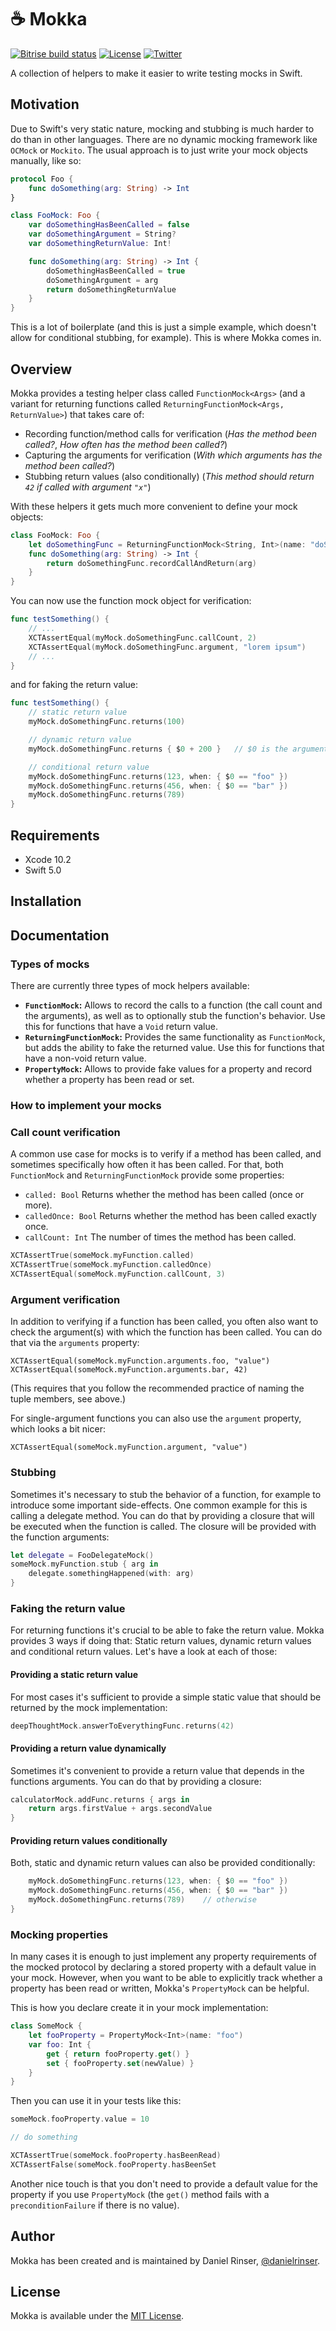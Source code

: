 # ☕️ Mokka

[![Bitrise build status](https://img.shields.io/bitrise/1b64319566421dbf/master.svg?token=aK7YocCEHyQlNQ9l43nE3g)](https://app.bitrise.io/app/1b64319566421dbf)
[![License](https://img.shields.io/badge/license-MIT-lightgrey.svg)](https://opensource.org/licenses/MIT)
[![Twitter](https://img.shields.io/badge/twitter-@danielrinser-blue.svg)](http://twitter.com/danielrinser)

A collection of helpers to make it easier to write testing mocks in Swift.

## Motivation
Due to Swift's very static nature, mocking and stubbing is much harder to do than in other languages. There are no dynamic mocking framework like `OCMock` or `Mockito`. The usual approach is to just write your mock objects manually, like so:

```swift
protocol Foo {
    func doSomething(arg: String) -> Int
}

class FooMock: Foo {
    var doSomethingHasBeenCalled = false
    var doSomethingArgument = String?
    var doSomethingReturnValue: Int!

    func doSomething(arg: String) -> Int {
        doSomethingHasBeenCalled = true
        doSomethingArgument = arg
        return doSomethingReturnValue
    }
}
```

This is a lot of boilerplate (and this is just a simple example, which doesn't allow for conditional stubbing, for example). This is where Mokka comes in.


## Overview

Mokka provides a testing helper class called `FunctionMock<Args>` (and a variant for returning functions called `ReturningFunctionMock<Args, ReturnValue>`) that takes care of:

* Recording function/method calls for verification (*Has the method been called?*, *How often has the method been called?*)
* Capturing the arguments for verification (*With which arguments has the method been called?*)
* Stubbing return values (also conditionally) (*This method should return `42` if called with argument `"x"`*)

With these helpers it gets much more convenient to define your mock objects:

```swift
class FooMock: Foo {
    let doSomethingFunc = ReturningFunctionMock<String, Int>(name: "doSomething(arg:)")
    func doSomething(arg: String) -> Int {
        return doSomethingFunc.recordCallAndReturn(arg)
    }
}
```

You can now use the function mock object for verification:

```swift
func testSomething() {
    // ...
    XCTAssertEqual(myMock.doSomethingFunc.callCount, 2)
    XCTAssertEqual(myMock.doSomethingFunc.argument, "lorem ipsum")
    // ...
}
```

and for faking the return value:

```swift
func testSomething() {
    // static return value
    myMock.doSomethingFunc.returns(100)

    // dynamic return value
    myMock.doSomethingFunc.returns { $0 + 200 }   // $0 is the argument(s) passed to the method

    // conditional return value
    myMock.doSomethingFunc.returns(123, when: { $0 == "foo" })
    myMock.doSomethingFunc.returns(456, when: { $0 == "bar" })
    myMock.doSomethingFunc.returns(789)
}
```

## Requirements

* Xcode 10.2
* Swift 5.0

## Installation


## Documentation

### Types of mocks

There are currently three types of mock helpers available:

* **`FunctionMock`:** Allows to record the calls to a function (the call count and the arguments), as well as to optionally stub the function's behavior. Use this for functions that have a `Void` return value.
* **`ReturningFunctionMock`:** Provides the same functionality as `FunctionMock`, but adds the ability to fake the returned value. Use this for functions that have a non-void return value.
* **`PropertyMock`:** Allows to provide fake values for a property and record whether a property has been read or set.

### How to implement your mocks



### Call count verification

A common use case for mocks is to verify if a method has been called, and sometimes specifically how often it has been called. For that, both `FunctionMock` and `ReturningFunctionMock` provide some properties:

* `called: Bool` Returns whether the method has been called (once or more).
* `calledOnce: Bool` Returns whether the method has been called exactly once.
* `callCount: Int` The number of times the method has been called.

```swift
XCTAssertTrue(someMock.myFunction.called)
XCTAssertTrue(someMock.myFunction.calledOnce)
XCTAssertEqual(someMock.myFunction.callCount, 3)
```

### Argument verification

In addition to verifying if a function has been called, you often also want to check the argument(s) with which the function has been called. You can do that via the `arguments` property:

```
XCTAssertEqual(someMock.myFunction.arguments.foo, "value")
XCTAssertEqual(someMock.myFunction.arguments.bar, 42)
```

(This requires that you follow the recommended practice of naming the tuple members, see above.)


For single-argument functions you can also use the `argument` property, which looks a bit nicer:

```
XCTAssertEqual(someMock.myFunction.argument, "value")
```

### Stubbing

Sometimes it's necessary to stub the behavior of a function, for example to introduce some important side-effects. One common example for this is calling a delegate method. You can do that by providing a closure that will be executed when the function is called. The closure will be provided with the function arguments:

```swift
let delegate = FooDelegateMock()
someMock.myFunction.stub { arg in
	delegate.somethingHappened(with: arg)
}
```

### Faking the return value

For returning functions it's crucial to be able to fake the return value. Mokka provides 3 ways if doing that: Static return values, dynamic return values and conditional return values. Let's have a look at each of those:

#### Providing a static return value

For most cases it's sufficient to provide a simple static value that should be returned by the mock implementation:

```swift
deepThoughtMock.answerToEverythingFunc.returns(42)
```

#### Providing a return value dynamically

Sometimes it's convenient to provide a return value that depends in the functions arguments. You can do that by providing a closure: 

```swift
calculatorMock.addFunc.returns { args in
	return args.firstValue + args.secondValue
}
```

#### Providing return values conditionally

Both, static and dynamic return values can also be provided conditionally:

```swift
    myMock.doSomethingFunc.returns(123, when: { $0 == "foo" })
    myMock.doSomethingFunc.returns(456, when: { $0 == "bar" })
    myMock.doSomethingFunc.returns(789)	   // otherwise
}
```

### Mocking properties

In many cases it is enough to just implement any property requirements of the mocked protocol by declaring a stored property with a default value in your mock. However, when you want to be able to explicitly track whether a property has been read or written, Mokka's `PropertyMock` can be helpful.

This is how you declare create it in your mock implementation:

```swift
class SomeMock {
    let fooProperty = PropertyMock<Int>(name: "foo")
    var foo: Int {
        get { return fooProperty.get() }
        set { fooProperty.set(newValue) }
    }
}
```

Then you can use it in your tests like this:

```swift
someMock.fooProperty.value = 10

// do something

XCTAssertTrue(someMock.fooProperty.hasBeenRead)
XCTAssertFalse(someMock.fooProperty.hasBeenSet
```

Another nice touch is that you don't need to provide a default value for the property if you use `PropertyMock` (the `get()` method fails with a `preconditionFailure` if there is no value).

## Author

Mokka has been created and is maintained by Daniel Rinser, [@danielrinser](https://twitter.com/danielrinser).

## License

Mokka is available under the [MIT License](https://github.com/danielr/Mokka/blob/master/LICENSE).
